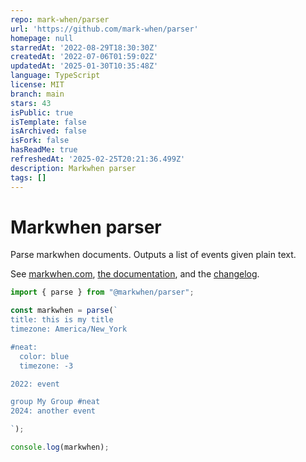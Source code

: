 ```yaml
---
repo: mark-when/parser
url: 'https://github.com/mark-when/parser'
homepage: null
starredAt: '2022-08-29T18:30:30Z'
createdAt: '2022-07-06T01:59:02Z'
updatedAt: '2025-01-30T10:35:48Z'
language: TypeScript
license: MIT
branch: main
stars: 43
isPublic: true
isTemplate: false
isArchived: false
isFork: false
hasReadMe: true
refreshedAt: '2025-02-25T20:21:36.499Z'
description: Markwhen parser
tags: []
---
```


# Markwhen parser

Parse markwhen documents. Outputs a list of events given plain text.

See [markwhen.com](https://markwhen.com), [the documentation](https://docs.markwhen.com), and the [changelog](./CHANGELOG.md).

```js
import { parse } from "@markwhen/parser";

const markwhen = parse(`
title: this is my title
timezone: America/New_York

#neat:
  color: blue
  timezone: -3

2022: event

group My Group #neat
2024: another event

`);

console.log(markwhen);
```

